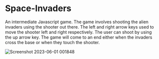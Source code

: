 # Space-Invaders
An intermediate Javascript game. The game involves shooting the alien invaders using the shooter out there. The left and right arrow keys  used to move the shooter left and right respectively. The user can shoot by using the up arrow key. The game will come to an end either when the invaders cross the base or when they touch the shooter. 

![Screenshot 2023-06-01 001848](https://github.com/pranathi-jayanthi/Calculator/assets/113671307/5f42edd7-8109-4f6e-b05e-2ad5163cd2c7)
